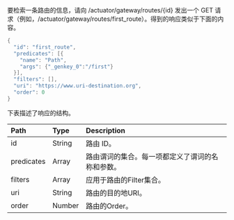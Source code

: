 要检索一条路由的信息，请向 /actuator/gateway/routes/{id} 发出一个 GET 请求（例如，/actuator/gateway/routes/first_route）。得到的响应类似于下面的内容。

```java
{
  "id": "first_route",
  "predicates": [{
    "name": "Path",
    "args": {"_genkey_0":"/first"}
  }],
  "filters": [],
  "uri": "https://www.uri-destination.org",
  "order": 0
}
```

下表描述了响应的结构。

| Path | Type | Description |
| :--- | :--- | :--- |
| id | String | 路由 ID。 |
| predicates | Array | 路由谓词的集合。每一项都定义了谓词的名称和参数。 |
| filters | Array | 应用于路由的Filter集合。 |
| uri | String | 路由的目的地URI。 |
| order | Number | 路由的Order。 |


  


